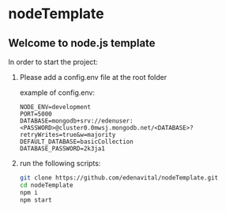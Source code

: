 # nodeTemplate

## Welcome to node.js template

In order to start the project:

1. Please add a config.env file at the root folder

   example of config.env:

   ```
   NODE_ENV=development
   PORT=5000
   DATABASE=mongodb+srv://edenuser:<PASSWORD>@cluster0.0mwsj.mongodb.net/<DATABASE>?retryWrites=true&w=majority
   DEFAULT_DATABASE=basicCollection
   DATABASE_PASSWORD=2k3ja1
   ```

2. run the following scripts:

   ```sh
   git clone https://github.com/edenavital/nodeTemplate.git
   cd nodeTemplate
   npm i
   npm start
   ```
